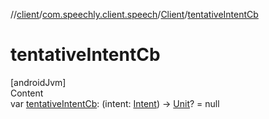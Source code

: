 //[client](../../index.md)/[com.speechly.client.speech](../index.md)/[Client](index.md)/[tentativeIntentCb](tentative-intent-cb.md)



# tentativeIntentCb  
[androidJvm]  
Content  
var [tentativeIntentCb](tentative-intent-cb.md): (intent: [Intent](../../com.speechly.client.slu/-intent/index.md)) -> [Unit](https://kotlinlang.org/api/latest/jvm/stdlib/kotlin/-unit/index.html)? = null  



